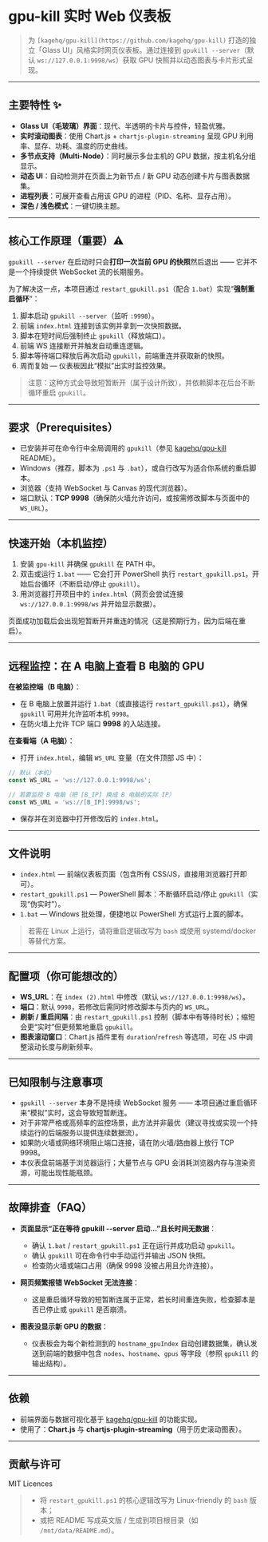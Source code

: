 # gpu-kill 实时 Web 仪表板
> 为 `[kagehq/gpu-kill](https://github.com/kagehq/gpu-kill)` 打造的独立「Glass UI」风格实时网页仪表板。通过连接到 `gpukill --server`（默认 `ws://127.0.0.1:9998/ws`）获取 GPU 快照并以动态图表与卡片形式呈现。

---

## 主要特性 ✨

* **Glass UI（毛玻璃）界面**：现代、半透明的卡片与控件，轻盈优雅。
* **实时滚动图表**：使用 Chart.js + `chartjs-plugin-streaming` 呈现 GPU 利用率、显存、功耗、温度的历史曲线。
* **多节点支持（Multi-Node）**：同时展示多台主机的 GPU 数据，按主机名分组显示。
* **动态 UI**：自动检测并在页面上为新节点 / 新 GPU 动态创建卡片与图表数据集。
* **进程列表**：可展开查看占用该 GPU 的进程（PID、名称、显存占用）。
* **深色 / 浅色模式**：一键切换主题。

---

## 核心工作原理（重要）⚠️

`gpukill --server` 在启动时只会**打印一次当前 GPU 的快照**然后退出 —— 它并不是一个持续提供 WebSocket 流的长期服务。

为了解决这一点，本项目通过 `restart_gpukill.ps1`（配合 `1.bat`）实现“**强制重启循环**”：

1. 脚本启动 `gpukill --server`（监听 `:9998`）。
2. 前端 `index.html` 连接到该实例并拿到一次快照数据。
3. 脚本在短时间后强制终止 `gpukill`（释放端口）。
4. 前端 WS 连接断开并触发自动重连逻辑。
5. 脚本等待端口释放后再次启动 `gpukill`，前端重连并获取新的快照。
6. 周而复始 — 仪表板因此“模拟”出实时监控效果。

> 注意：这种方式会导致短暂断开（属于设计所致），并依赖脚本在后台不断循环重启 `gpukill`。

---

## 要求（Prerequisites）

* 已安装并可在命令行中全局调用的 `gpukill`（参见 [kagehq/gpu-kill](https://github.com/kagehq/gpu-kill) README）。
* Windows（推荐，脚本为 `.ps1` 与 `.bat`），或自行改写为适合你系统的重启脚本。
* 浏览器（支持 WebSocket 与 Canvas 的现代浏览器）。
* 端口默认：**TCP 9998**（确保防火墙允许访问，或按需修改脚本与页面中的 `WS_URL`）。

---

## 快速开始（本机监控）

1. 安装 `gpu-kill` 并确保 `gpukill` 在 PATH 中。
2. 双击或运行 `1.bat` —— 它会打开 PowerShell 执行 `restart_gpukill.ps1`，开始后台循环（不断启动/停止 `gpukill`）。
3. 用浏览器打开项目中的 `index.html`（网页会尝试连接 `ws://127.0.0.1:9998/ws` 并开始显示数据）。

页面成功加载后会出现短暂断开并重连的情况（这是预期行为，因为后端在重启）。

---

## 远程监控：在 A 电脑上查看 B 电脑的 GPU

**在被监控端（B 电脑）**：

* 在 B 电脑上放置并运行 `1.bat`（或直接运行 `restart_gpukill.ps1`），确保 `gpukill` 可用并允许监听本机 `9998`。
* 在防火墙上允许 TCP 端口 **9998** 的入站连接。

**在查看端（A 电脑）**：

* 打开 `index.html`，编辑 `WS_URL` 变量（在文件顶部 JS 中）：

```js
// 默认（本机）
const WS_URL = 'ws://127.0.0.1:9998/ws';

// 若要监控 B 电脑（把 [B_IP] 换成 B 电脑的实际 IP）
const WS_URL = 'ws://[B_IP]:9998/ws';
```

* 保存并在浏览器中打开修改后的 `index.html`。

---

## 文件说明

* `index.html` — 前端仪表板页面（包含所有 CSS/JS，直接用浏览器打开即可）。
* `restart_gpukill.ps1` — PowerShell 脚本：不断循环启动/停止 `gpukill`（实现“伪实时”）。
* `1.bat` — Windows 批处理，便捷地以 PowerShell 方式运行上面的脚本。

> 若需在 Linux 上运行，请将重启逻辑改写为 `bash` 或使用 systemd/docker 等替代方案。

---

## 配置项（你可能想改的）

* **WS_URL**：在 `index (2).html` 中修改（默认 `ws://127.0.0.1:9998/ws`）。
* **端口**：默认 `9998`，若修改后需同时修改脚本与页内的 `WS_URL`。
* **刷新 / 重启间隔**：由 `restart_gpukill.ps1` 控制（脚本中有等待时长）；缩短会更“实时”但更频繁地重启 `gpukill`。
* **图表滚动窗口**：Chart.js 插件里有 `duration`/`refresh` 等选项，可在 JS 中调整滚动长度与刷新频率。

---

## 已知限制与注意事项

* `gpukill --server` 本身不是持续 WebSocket 服务 —— 本项目通过重启循环来“模拟”实时，这会导致短暂断连。
* 对于非常严格或高频率的监控场景，此方法并非最优（建议寻找或实现一个持续运行的后端服务以提供连续数据流）。
* 如果防火墙或网络环境阻止端口连接，请在防火墙/路由器上放行 TCP 9998。
* 本仪表盘前端基于浏览器运行；大量节点与 GPU 会消耗浏览器内存与渲染资源，可能出现性能瓶颈。

---

## 故障排查（FAQ）

* **页面显示“正在等待 gpukill --server 启动…”且长时间无数据**：

  * 确认 `1.bat` / `restart_gpukill.ps1` 正在运行并成功启动 `gpukill`。
  * 确认 `gpukill` 可在命令行中手动运行并输出 JSON 快照。
  * 检查防火墙或端口占用（确保 9998 没被占用且允许连接）。

* **网页频繁报错 WebSocket 无法连接**：

  * 这是重启循环导致的短暂断连属于正常，若长时间重连失败，检查脚本是否已停止或 `gpukill` 是否崩溃。

* **图表没显示新 GPU 的数据**：

  * 仪表板会为每个新检测到的 `hostname_gpuIndex` 自动创建数据集，确认发送到前端的数据中包含 `nodes`、`hostname`、`gpus` 等字段（参照 `gpukill` 的输出结构）。

---

##  依赖

* 前端界面与数据可视化基于 [kagehq/gpu-kill](https://github.com/kagehq/gpu-kill) 的功能实现。
* 使用了：**Chart.js** 与 **chartjs-plugin-streaming**（用于历史滚动图表）。

---

## 贡献与许可


MIT Licences


> * 将 `restart_gpukill.ps1` 的核心逻辑改写为 Linux-friendly 的 `bash` 版本；
> * 或把 README 写成英文版 / 生成到项目根目录（如 `/mnt/data/README.md`）。
